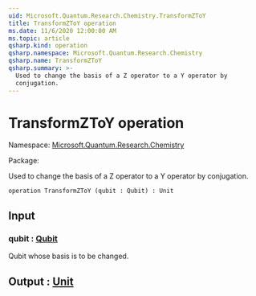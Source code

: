 ```yaml
---
uid: Microsoft.Quantum.Research.Chemistry.TransformZToY
title: TransformZToY operation
ms.date: 11/6/2020 12:00:00 AM
ms.topic: article
qsharp.kind: operation
qsharp.namespace: Microsoft.Quantum.Research.Chemistry
qsharp.name: TransformZToY
qsharp.summary: >-
  Used to change the basis of a Z operator to a Y operator by
  conjugation.
---
```


# TransformZToY operation

Namespace: [Microsoft.Quantum.Research.Chemistry](xref:Microsoft.Quantum.Research.Chemistry)

Package: [](https://nuget.org/packages/)


Used to change the basis of a Z operator to a Y operator byconjugation.

```qsharp
operation TransformZToY (qubit : Qubit) : Unit
```


## Input

### qubit : [Qubit](xref:microsoft.quantum.lang-ref.qubit)

Qubit whose basis is to be changed.



## Output : [Unit](xref:microsoft.quantum.lang-ref.unit)

